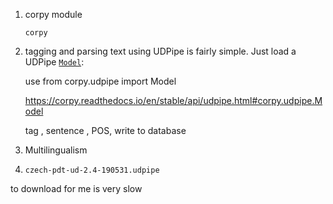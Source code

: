 1. corpy module 

   ```
   corpy
   ```

2. tagging and parsing text using UDPipe is fairly simple. Just load a UDPipe [`Model`](https://corpy.readthedocs.io/en/stable/api/udpipe.html#corpy.udpipe.Model):

   use from corpy.udpipe import Model

   https://corpy.readthedocs.io/en/stable/api/udpipe.html#corpy.udpipe.Model

   tag , sentence , POS, write to database

3. Multilingualism

4. ```
   czech-pdt-ud-2.4-190531.udpipe
   ```

to download for me is very slow